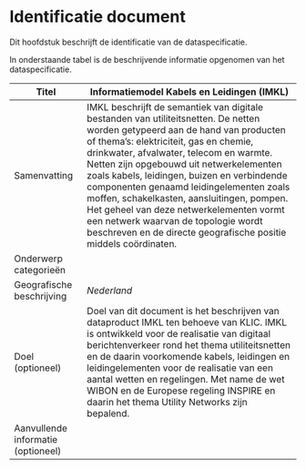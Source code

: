 Identificatie document
======================

Dit hoofdstuk beschrijft de identificatie van de dataspecificatie.

In onderstaande tabel is de beschrijvende informatie opgenomen van het
dataspecificatie.

| Titel                              | Informatiemodel Kabels en Leidingen (IMKL)                                                                                                                                                                                                                                                                                                                                                                                                                                                                                                                  |
|------------------------------------|-------------------------------------------------------------------------------------------------------------------------------------------------------------------------------------------------------------------------------------------------------------------------------------------------------------------------------------------------------------------------------------------------------------------------------------------------------------------------------------------------------------------------------------------------------------|
| Samenvatting                       | IMKL beschrijft de semantiek van digitale bestanden van utiliteitsnetten. De netten worden getypeerd aan de hand van producten of thema’s: elektriciteit, gas en chemie, drinkwater, afvalwater, telecom en warmte. Netten zijn opgebouwd uit netwerkelementen zoals kabels, leidingen, buizen en verbindende componenten genaamd leidingelementen zoals moffen, schakelkasten, aansluitingen, pompen. Het geheel van deze netwerkelementen vormt een netwerk waarvan de topologie wordt beschreven en de directe geografische positie middels coördinaten. |
| Onderwerp categorieën              |                                                                                                                                                                                                                                                                                                                                                                                                                                                                                                                                                             |
| Geografische beschrijving          | *Nederland*                                                                                                                                                                                                                                                                                                                                                                                                                                                                                                                                                 |
| Doel (optioneel)                   | Doel van dit document is het beschrijven van dataproduct IMKL ten behoeve van KLIC. IMKL is ontwikkeld voor de realisatie van digitaal berichtenverkeer rond het thema utiliteitsnetten en de daarin voorkomende kabels, leidingen en leidingelementen voor de realisatie van een aantal wetten en regelingen. Met name de wet WIBON en de Europese regeling INSPIRE en daarin het thema Utility Networks zijn bepalend.                                                                                                                                    |
| Aanvullende informatie (optioneel) |                                                                                                                                                                                                                                                                                                                                                                                                                                                                                                                                                             |
